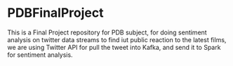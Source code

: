 # PDBFinalProject
This is a Final Project repository for PDB subject, for doing sentiment analysis on twitter data streams to find iut public reaction to the latest films, we are using Twitter API for pull the tweet into Kafka, and send it to Spark for sentiment analysis.

